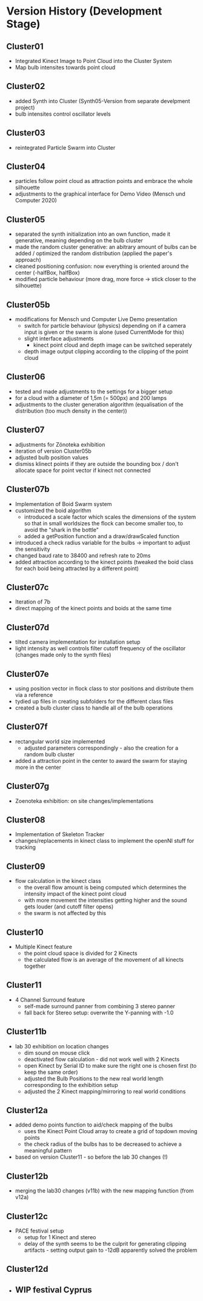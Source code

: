 # Version History (Development Stage)

## Cluster01
- Integrated Kinect Image to Point Cloud into the Cluster System
- Map bulb intensites towards point cloud

## Cluster02
- added Synth into Cluster (Synth05-Version from separate develpment project)
- bulb intensites control oscillator levels

## Cluster03
- reintegrated Particle Swarm into Cluster

## Cluster04
- particles follow point cloud as attraction points and embrace the whole silhouette
- adjustments to the graphical interface for Demo Video (Mensch und Computer 2020)

## Cluster05
- separated the synth initialization into an own function, made it generative, meaning depending on the bulb cluster
- made the random cluster generative: an abitrary amount of bulbs can be added / optimized the random distribution (applied the paper's approach)
- cleaned positioning confusion: now everything is oriented around the center (-halfBox, halfBox)
- modified particle behaviour (more drag, more force -> stick closer to the silhouette)

## Cluster05b
- modifications for Mensch und Computer Live Demo presentation
  - switch for particle behaviour (physics) depending on if a camera input is given or the swarm is alone (used CurrentMode for this)
  - slight interface adjustments 
    - kinect point cloud and depth image can be switched seperately
  - depth image output clipping according to the clipping of the point cloud

## Cluster06
- tested and made adjustments to the settings for a bigger setup
- for a cloud with a diameter of 1,5m (= 500px) and 200 lamps
- adjustments to the cluster generation algorithm (equalisation of the distribution (too much density in the center)) 

## Cluster07
- adjustments for Zönoteka exhibition
- iteration of version Cluster05b
- adjusted bulb position values
- dismiss klinect points if they are outside the bounding box / don't allocate space for point vector if kinect not connected

## Cluster07b
- Implementation of Boid Swarm system
- customized the boid algorithm
  - introduced a scale factor which scales the dimensions of the system  
    so that in small worldsizes the flock can become smaller too, to avoid the "shark in the bottle"
  - added a getPosition function and a draw/drawScaled function
- introduced a check radius variable for the bulbs -> important to adjust the sensitivity
- changed baud rate to 38400 and refresh rate to 20ms
- added attraction according to the kinect points (tweaked the boid class for each boid being attracted by a different point)

## Cluster07c
- Iteration of 7b
- direct mapping of the kinect points and boids at the same time

## Cluster07d
- tilted camera implementation for installation setup
- light intensity as well controls filter cutoff frequency of the oscillator (changes made only to the synth files)

## Cluster07e
- using position vector in flock class to stor positions and distribute them via a reference
- tydied up files in creating subfolders for the different class files
- created a bulb cluster class to handle all of the bulb operations

## Cluster07f
- rectangular world size implemented
  - adjusted parameters correspondingly - also the creation for a random bulb cluster
- added a attraction point in the center to award the swarm for staying more in the center

## Cluster07g
- Zoenoteka exhibition: on site changes/implementations

## Cluster08
- Implementation of Skeleton Tracker
- changes/replacements in kinect class to implement the openNI stuff for tracking

## Cluster09
- flow calculation in the kinect class
  - the overall flow amount is being computed which determines the intensity impact of the kinect point cloud
  - with more movement the intensities getting higher and the sound gets louder (and cutoff filter opens)
  - the swarm is not affected by this

## Cluster10
- Multiple Kinect feature
  - the point cloud space is divided for 2 Kinects
  - the calculated flow is an average of the movement of all kinects together

## Cluster11
- 4 Channel Surround feature
  - self-made surround panner from combining 3 stereo panner
  - fall back for Stereo setup: overwrite the Y-panning with -1.0

## Cluster11b
- lab 30 exhibition on location changes
  - dim sound on mouse click
  - deactivated flow calculation - did not work well with 2 Kinects
  - open Kinect by Serial ID to make sure the right one is chosen first (to keep the same order)
  - adjusted the Bulb Positions to the new real world length corresponding to the exhibition setup
  - adjusted the 2 Kinect mapping/mirroring to real world conditions

## Cluster12a
- added demo points function to aid/check mapping of the bulbs
  - uses the Kinect Point Cloud array to create a grid of topdown moving points
  - the check radius of the bulbs has to be decreased to achieve a meaningful pattern 
- based on version Cluster11 - so before the lab 30 changes (!)

## Cluster12b
- merging the lab30 changes (v11b) with the new mapping function (from v12a)

## Cluster12c
- PACE festival setup
  - setup for 1 Kinect and stereo
  - delay of the synth seems to be the culprit for generating clipping artifacts - setting output gain to -12dB apparently solved the problem

## Cluster12d
- WIP festival Cyprus
  - 